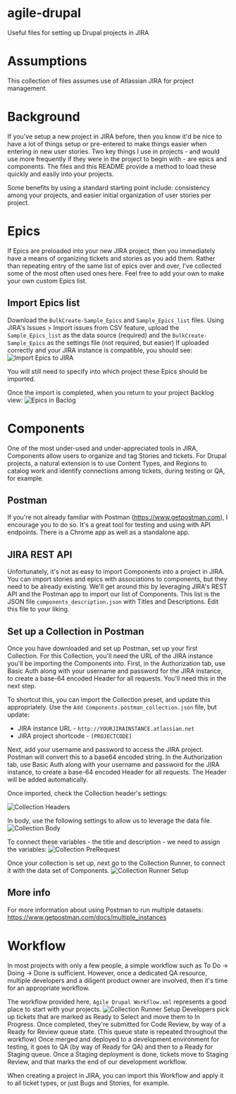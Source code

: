 # agile-drupal
Useful files for setting up Drupal projects in JIRA

# Assumptions
This collection of files assumes use of Atlassian JIRA for project management.

# Background
If you've setup a new project in JIRA before, then you know it'd be nice to 
have a lot of things setup or pre-entered to make things easier when 
entering in new user stories. Two key things I use in projects - and would
use more frequently if they were in the project to begin with - are epics
and components. The files and this README provide a method to load these
quickly and easily into your projects.

Some benefits by using a standard starting point include: consistency among
your projects, and easier initial organization of user stories per project.

# Epics
If Epics are preloaded into your new JIRA project, then you immediately have
a means of organizing tickets and stories as you add them. Rather than 
repeating entry of the same list of epics over and over, I've collected 
some of the most often used ones here. Feel free to add your own to make 
your own custom Epics list.

## Import Epics list
Download the `BulkCreate-Sample_Epics` and `Sample_Epics_list` files. Using
JIRA's Issues > Import issues from CSV feature, upload the 
`Sample_Epics_list` as the data source (required) and the
`BulkCreate-Sample_Epics` as the settings file (not required, but easier)
If uploaded correctly and your JIRA instance is compatible, you should see:
![Import Epics to JIRA](/README_images/import-epics-setup.png)

You will still need to specify into which project these Epics should 
be imported.

Once the import is completed, when you return to your project Backlog view:
![Epics in Baclog](/README_images/jira-epics.png)

# Components
One of the most under-used and under-appreciated tools in JIRA, Components
allow users to organize and tag Stories and tickets. For Drupal projects, 
a natural extension is to use Content Types, and Regions to catalog work
and identify connections among tickets, during testing or QA, for example.

## Postman
If you're not already familiar with Postman (https://www.getpostman.com), 
I encourage you to do so. It's a great tool for testing and using with API 
endpoints. There is a Chrome app as well as a standalone app.

## JIRA REST API
Unfortunately, it's not as easy to import Components into a project in JIRA.
You can import stories and epics with associations to components, but they
need to be already existing. We'll get around this by leveraging JIRA's REST 
API and the Postman app to import our list of Components. This list is the
JSON file `components_description.json` with Titles and Descriptions. Edit
this file to your liking.

## Set up a Collection in Postman
Once you have downloaded and set up Postman, set up your first Collection.
For this Collection, you'll need the URL of the JIRA instance you'll be 
importing the Components into. First, in the Authorization tab, use Basic 
Auth along with your username and password for the JIRA instance, to create 
a base-64 encoded Header for all requests. You'll need this in the next step.

To shortcut this, you can import the Collection preset, and update this
appropriately. Use the `Add Components.postman_collection.json` file, but 
update:
* JIRA instance URL - `http://YOURJIRAINSTANCE.atlassian.net`
* JIRA project shortcode - `[PROJECTCODE]`

Next, add your username and password to access the JIRA project. Postman
will convert this to a base64 encoded string. In the Authorization tab, 
use Basic Auth along with your username and password for the JIRA instance, 
to create a base-64 encoded Header for all requests. The Header will be 
added automatically.

Once imported, check the Collection header's settings:

![Collection Headers](/README_images/collection-headers.png)

In body, use the following settings to allow us to leverage the data file.
![Collection Body](/README_images/collection-body.png)

To connect these variables - the title and description - we need to 
assign the variables:
![Collection PreRequest](/README_images/collection-prerequest.png)

Once your collection is set up, next go to the Collection Runner, to 
connect it with the data set of Components.
![Collection Runner Setup](/README_images/setup-collection-runner.png)


## More info
For more information about using Postman to run multiple datasets: 
https://www.getpostman.com/docs/multiple_instances

# Workflow
In most projects with only a few people, a simple workflow such as To Do -> Doing -> Done
is sufficient. However, once a dedicated QA resource, multiple developers and
a diligent product owner are involved, then it's time for an appropriate
workflow.

The workflow provided here, `Agile Drupal Workflow.xml` represents a good
place to start with your projects.
![Collection Runner Setup](/README_images/Agile-Drupal-workflow.png)
Developers pick up tickets that are marked as Ready to Select and move them
to In Progress. Once completed, they're submitted for Code Review, by way
of a Ready for Review queue state. (This queue state is repeated throughout
the workflow) Once merged and deployed to a development environment for
testing, it goes to QA (by way of Ready for QA) and then to a Ready for 
Staging queue. Once a Staging deployment is done, tickets move to Staging
Review, and that marks the end of our development workflow.

When creating a project in JIRA, you can import this Workflow and apply it
to all ticket types, or just Bugs and Stories, for example.

